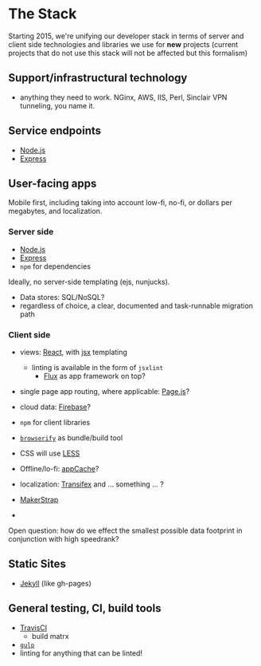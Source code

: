 # The Stack

Starting 2015, we're unifying our developer stack in terms of server and client side technologies and libraries we use for **new** projects (current projects that do not use this stack will not be affected but this formalism)

## Support/infrastructural technology

- anything they need to work. NGinx, AWS, IIS, Perl, Sinclair VPN tunneling, you name it.

## Service endpoints

- [Node.js](http://nodejs.org)
- [Express](http://expressjs.com)

## User-facing apps

Mobile first, including taking into account low-fi, no-fi, or dollars per megabytes, and localization.

### Server side

- [Node.js](http://nodejs.org)
- [Express](http://expressjs.com)
- `npm` for dependencies

Ideally, no server-side templating (ejs, nunjucks).

- Data stores: SQL/NoSQL?
- regardless of choice, a clear, documented and task-runnable migration path

### Client side

- views: [React](http://facebook.github.io/react), with [jsx](http://facebook.github.io/react/docs/jsx-in-depth.html) templating
	- linting is available in the form of `jsxlint`
        - [Flux](http://facebook.github.io/react/blog/2014/05/06/flux.html) as app framework on top?

- single page app routing, where applicable: [Page.js](http://visionmedia.github.io/page.js)?
- cloud data: [Firebase](https://www.firebase.com)?
- `npm` for client libraries
- [`browserify`](http://browserify.org) as bundle/build tool
- CSS will use [LESS](http://lesscss.org)
- Offline/lo-fi: [appCache](http://www.html5rocks.com/en/tutorials/appcache/beginner)?
- localization: [Transifex](https://www.transifex.com) and ... something ... ?
- [MakerStrap](https://github.com/mozilla/makerstrap)
- 

Open question: how do we effect the smallest possible data footprint in conjunction with high speedrank?


## Static Sites

- [Jekyll](http://jekyllrb.com) (like gh-pages)

## General testing, CI, build tools

- [TravisCI](https://travis-ci.org)
  - build matrx
- [`gulp`](http://gulpjs.com)
- linting for anything that can be linted! 
